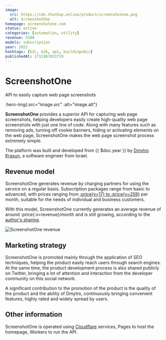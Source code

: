 ```yaml
---
image:
  src: https://cdn.thunhap.online/product/screenshotone.png
  alt: ScreenshotOne
homepage: screenshotone.com
status: active
categories: [automation, utility]
revenue: 5500
models: subscription
year: 2022
hashtags: [b2c, b2b, api, buildinpubic]
publishedAt: 1711967833719
---
```


# ScreenshotOne

API to easily capture web page screenshots

:hero-img{:src="image.src" :alt="image.alt"}

__ScreenshotOne__ provides a superior API for capturing web page screenshots, helping developers easily create high-quality web page screenshots with just one line of code. Along with many features such as removing ads, turning off cookie banners, hiding or activating elements on the web page, ScreenshotOne makes the web page screenshot process extremely simple.

The platform was built and developed from {{ $doc.year }} by [Dmytro Krasun](https://twitter.com/DmytroKrasun), a software engineer from Israel.

## Revenue model

ScreenshotOne generates revenue by charging partners for using the service on a regular basis. Subscription packages range from basic to advanced, with prices ranging from [:price{v=17} to :price{v=259}](https://screenshotone.com/pricing/) per month, suitable for the needs of individual and business customers.

With this model, ScreenshotOne currently generates an average revenue of around :price{:v=revenue}/month and is still growing, according to the [author's sharing](https://twitter.com/DmytroKrasun/status/1774740370204635429).

![ScreenshotOne revenue](https://pbs.twimg.com/media/GKEkzTaWwAAv-o4?format=jpg&name=large)

## Marketing strategy

ScreenshotOne is promoted mainly through the application of SEO techniques, helping the product easily reach users through search engines. At the same time, the product development process is also shared publicly on Twitter, bringing a lot of attention and interaction from the developer community on this social network.

A significant contribution to the promotion of the product is the quality of the product and the ability of Dmytro, continuously bringing convenient features, highly rated and widely spread by users.

## Other information

ScreenshotOne is operated using [Cloudflare](https://twitter.com/CloudflareDev/status/1773070034291597491) services, Pages to host the homepage, Workers to run the API.

